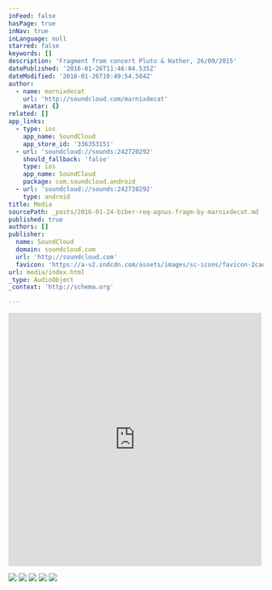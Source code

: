 ```yaml
---
inFeed: false
hasPage: true
inNav: true
inLanguage: null
starred: false
keywords: []
description: 'Fragment from concert Pluto & Hathor, 26/09/2015'
datePublished: '2016-01-26T11:46:04.535Z'
dateModified: '2016-01-26T10:49:54.584Z'
author:
  - name: marnixdecat
    url: 'http://soundcloud.com/marnixdecat'
    avatar: {}
related: []
app_links:
  - type: ios
    app_name: SoundCloud
    app_store_id: '336353151'
  - url: 'soundcloud://sounds:242720292'
    should_fallback: 'false'
    type: ios
    app_name: SoundCloud
    package: com.soundcloud.android
  - url: 'soundcloud://sounds:242720292'
    type: android
title: Media
sourcePath: _posts/2016-01-24-biber-req-agnus-fragm-by-marnixdecat.md
published: true
authors: []
publisher:
  name: SoundCloud
  domain: soundcloud.com
  url: 'http://soundcloud.com'
  favicon: 'https://a-v2.sndcdn.com/assets/images/sc-icons/favicon-2cadd14b.ico'
url: media/index.html
_type: AudioObject
_context: 'http://schema.org'

---
```

<iframe src="https://cdn.embedly.com/widgets/media.html?src=https%3A%2F%2Fw.soundcloud.com%2Fplayer%2F%3Fvisual%3Dtrue%26url%3Dhttp%253A%252F%252Fapi.soundcloud.com%252Ftracks%252F242720292%26show_artwork%3Dtrue&amp;url=https%3A%2F%2Fsoundcloud.com%2Fmarnixdecat%2Fpluto-biber-req-agnus-fragm&amp;image=http%3A%2F%2Fi1.sndcdn.com%2Fartworks-000143751103-ki8695-t500x500.jpg&amp;key=b7d04c9b404c499eba89ee7072e1c4f7&amp;type=text%2Fhtml&amp;schema=soundcloud" width="500" height="500" scrolling="no" frameborder="0" allowfullscreen="allowfullscreen" style=""></iframe>

![](https://the-grid-user-content.s3-us-west-2.amazonaws.com/a8410c80-5fe4-41cd-89d7-82bab8d31300.jpg)
![](https://the-grid-user-content.s3-us-west-2.amazonaws.com/5b3e3b83-3139-44f0-8aaa-a4fa49b23488.jpg)
![](https://the-grid-user-content.s3-us-west-2.amazonaws.com/55260026-2ed1-4b24-b2b3-09b7be04ccfd.jpg)
![](https://the-grid-user-content.s3-us-west-2.amazonaws.com/51aeba84-3272-403e-98a7-cd119082b2ee.JPG)
![](https://the-grid-user-content.s3-us-west-2.amazonaws.com/3417f186-7d36-4115-9e7e-3b83bc997fc4.jpg)